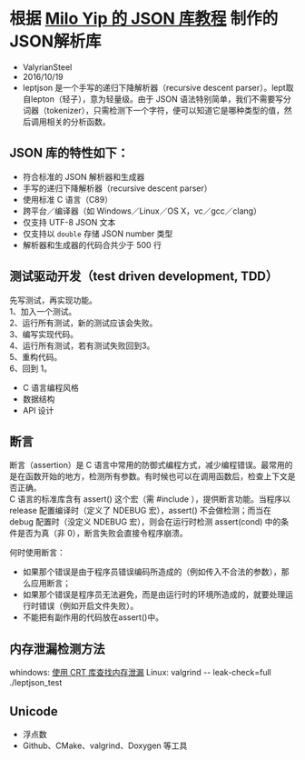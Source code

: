 # 根据 [Milo Yip 的 JSON 库教程](https://github.com/miloyip/json-tutorial) 制作的JSON解析库

* ValyrianSteel
* 2016/10/19
* leptjson 是一个手写的递归下降解析器（recursive descent parser）。lept取自lepton（轻子），意为轻量级。由于 JSON 语法特别简单，我们不需要写分词器（tokenizer），只需检测下一个字符，便可以知道它是哪种类型的值，然后调用相关的分析函数。

## JSON 库的特性如下：

* 符合标准的 JSON 解析器和生成器
* 手写的递归下降解析器（recursive descent parser）
* 使用标准 C 语言（C89）
* 跨平台／编译器（如 Windows／Linux／OS X，vc／gcc／clang）
* 仅支持 UTF-8 JSON 文本
* 仅支持以 `double` 存储 JSON number 类型
* 解析器和生成器的代码合共少于 500 行

## 测试驱动开发（test driven development, TDD）
先写测试，再实现功能。  
1、加入一个测试。  
2、运行所有测试，新的测试应该会失败。  
3、编写实现代码。  
4、运行所有测试，若有测试失败回到3。  
5、重构代码。  
6、回到 1。  
* C 语言编程风格
* 数据结构
* API 设计

##  断言
断言（assertion）是 C 语言中常用的防御式编程方式，减少编程错误。最常用的是在函数开始的地方，检测所有参数。有时候也可以在调用函数后，检查上下文是否正确。  
C 语言的标准库含有 assert() 这个宏（需 #include ），提供断言功能。当程序以 release 配置编译时（定义了 NDEBUG 宏），assert() 不会做检测；而当在 debug 配置时（没定义 NDEBUG 宏），则会在运行时检测 assert(cond) 中的条件是否为真（非 0），断言失败会直接令程序崩溃。  

何时使用断言：  
* 如果那个错误是由于程序员错误编码所造成的（例如传入不合法的参数），那么应用断言；
* 如果那个错误是程序员无法避免，而是由运行时的环境所造成的，就要处理运行时错误（例如开启文件失败）。
* 不能把有副作用的代码放在assert()中。

## 内存泄漏检测方法
whindows: [使用 CRT 库查找内存泄漏](https://msdn.microsoft.com/zh-cn/library/x98tx3cf.aspx)
Linux: valgrind -- leak-check=full ./leptjson_test


## Unicode

* 浮点数
* Github、CMake、valgrind、Doxygen 等工具
